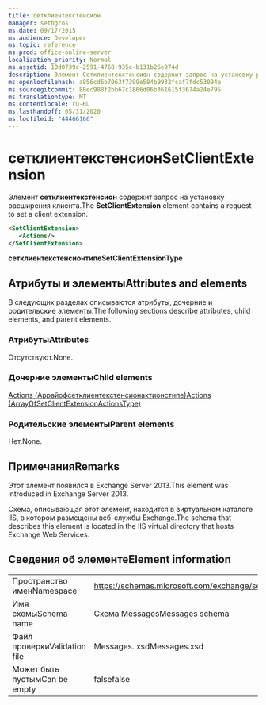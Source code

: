 ```yaml
---
title: сетклиентекстенсион
manager: sethgros
ms.date: 09/17/2015
ms.audience: Developer
ms.topic: reference
ms.prod: office-online-server
localization_priority: Normal
ms.assetid: 10d0739c-2591-4768-935c-b131b26e974d
description: Элемент Сетклиентекстенсион содержит запрос на установку расширения клиента.
ms.openlocfilehash: a856cd6b7063f7399e584b9932fcaf7fdc53094e
ms.sourcegitcommit: 88ec988f2bb67c1866d06b361615f3674a24e795
ms.translationtype: MT
ms.contentlocale: ru-RU
ms.lasthandoff: 05/31/2020
ms.locfileid: "44466166"
---
```

# <a name="setclientextension"></a><span data-ttu-id="f1acb-103">сетклиентекстенсион</span><span class="sxs-lookup"><span data-stu-id="f1acb-103">SetClientExtension</span></span>

<span data-ttu-id="f1acb-104">Элемент **сетклиентекстенсион** содержит запрос на установку расширения клиента.</span><span class="sxs-lookup"><span data-stu-id="f1acb-104">The **SetClientExtension** element contains a request to set a client extension.</span></span> 
  
```XML
<SetClientExtension>
   <Actions/>
</SetClientExtension>
```

 <span data-ttu-id="f1acb-105">**сетклиентекстенсионтипе**</span><span class="sxs-lookup"><span data-stu-id="f1acb-105">**SetClientExtensionType**</span></span>
## <a name="attributes-and-elements"></a><span data-ttu-id="f1acb-106">Атрибуты и элементы</span><span class="sxs-lookup"><span data-stu-id="f1acb-106">Attributes and elements</span></span>

<span data-ttu-id="f1acb-107">В следующих разделах описываются атрибуты, дочерние и родительские элементы.</span><span class="sxs-lookup"><span data-stu-id="f1acb-107">The following sections describe attributes, child elements, and parent elements.</span></span>
  
### <a name="attributes"></a><span data-ttu-id="f1acb-108">Атрибуты</span><span class="sxs-lookup"><span data-stu-id="f1acb-108">Attributes</span></span>

<span data-ttu-id="f1acb-109">Отсутствуют.</span><span class="sxs-lookup"><span data-stu-id="f1acb-109">None.</span></span>
  
### <a name="child-elements"></a><span data-ttu-id="f1acb-110">Дочерние элементы</span><span class="sxs-lookup"><span data-stu-id="f1acb-110">Child elements</span></span>

[<span data-ttu-id="f1acb-111">Actions (Аррайофсетклиентекстенсионактионстипе)</span><span class="sxs-lookup"><span data-stu-id="f1acb-111">Actions (ArrayOfSetClientExtensionActionsType)</span></span>](actions-arrayofsetclientextensionactionstype.md)
  
### <a name="parent-elements"></a><span data-ttu-id="f1acb-112">Родительские элементы</span><span class="sxs-lookup"><span data-stu-id="f1acb-112">Parent elements</span></span>

<span data-ttu-id="f1acb-113">Нет.</span><span class="sxs-lookup"><span data-stu-id="f1acb-113">None.</span></span>
  
## <a name="remarks"></a><span data-ttu-id="f1acb-114">Примечания</span><span class="sxs-lookup"><span data-stu-id="f1acb-114">Remarks</span></span>

<span data-ttu-id="f1acb-115">Этот элемент появился в Exchange Server 2013.</span><span class="sxs-lookup"><span data-stu-id="f1acb-115">This element was introduced in Exchange Server 2013.</span></span>
  
<span data-ttu-id="f1acb-116">Схема, описывающая этот элемент, находится в виртуальном каталоге IIS, в котором размещены веб-службы Exchange.</span><span class="sxs-lookup"><span data-stu-id="f1acb-116">The schema that describes this element is located in the IIS virtual directory that hosts Exchange Web Services.</span></span>
  
## <a name="element-information"></a><span data-ttu-id="f1acb-117">Сведения об элементе</span><span class="sxs-lookup"><span data-stu-id="f1acb-117">Element information</span></span>

|||
|:-----|:-----|
|<span data-ttu-id="f1acb-118">Пространство имен</span><span class="sxs-lookup"><span data-stu-id="f1acb-118">Namespace</span></span>  <br/> |https://schemas.microsoft.com/exchange/services/2006/messages  <br/> |
|<span data-ttu-id="f1acb-119">Имя схемы</span><span class="sxs-lookup"><span data-stu-id="f1acb-119">Schema name</span></span>  <br/> |<span data-ttu-id="f1acb-120">Схема Messages</span><span class="sxs-lookup"><span data-stu-id="f1acb-120">Messages schema</span></span>  <br/> |
|<span data-ttu-id="f1acb-121">Файл проверки</span><span class="sxs-lookup"><span data-stu-id="f1acb-121">Validation file</span></span>  <br/> |<span data-ttu-id="f1acb-122">Messages. xsd</span><span class="sxs-lookup"><span data-stu-id="f1acb-122">Messages.xsd</span></span>  <br/> |
|<span data-ttu-id="f1acb-123">Может быть пустым</span><span class="sxs-lookup"><span data-stu-id="f1acb-123">Can be empty</span></span>  <br/> |<span data-ttu-id="f1acb-124">false</span><span class="sxs-lookup"><span data-stu-id="f1acb-124">false</span></span>  <br/> |
   

